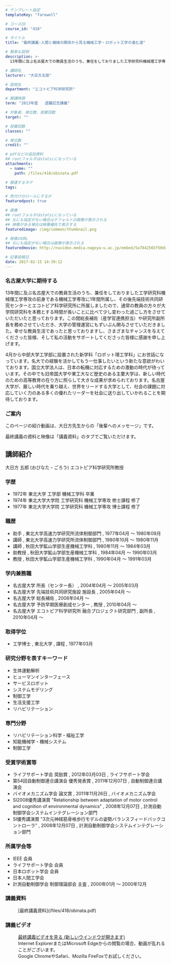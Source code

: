 ```yaml
---
# テンプレート指定
templateKey: "farewell"

# コースID
course_id: "418"

# タイトル
title: "最終講義-人間と機械の関係から見る機械工学・ロボット工学の進む道"

# 簡単な説明
description: >-
  13年間に及ぶ名古屋大での教員生活のうち、兼任をしておりました工学研究科機械理工学専攻の前身である機械工学専攻に1年間所属し、その後先端技術共同研究センターとエコトピア科学研究所に所属しましたので...

# 講師名
lecturer: "大日方五郎"

# 部局名
department: "エコトピア科学研究所"

# 開講時限
term: "2013年度	退職記念講義"

# 対象者、単位数、授業回数
target: ""

# 授業回数
classes: ""

# 単位数
credit: ""

# pdfなどの追加資料
## rootフォルダはstaticになっている
attachments: 
  - name: "" 
    path: /files/418/obinata.pdf

# 関連するタグ
tags:

# 色付けのロールにするか
featuredpost: true

# 画像
## rootフォルダはstaticになっている
## なにも指定がない場合はデフォルトの画像が表示される
## 映像がある場合は映像優先で表示する
featuredimage: /img/common/thumbnail.png

# 映像のURL
## なにも指定がない場合は画像が表示される
featuredmovie: http://nuvideo.media.nagoya-u.ac.jp/embed/5a7842565f50debef4fe8ff59cf6fb76374e6c13

# 記事投稿日
date: 2017-02-15 14:39:12
---
```


### 名古屋大学に期待する

13年間に及ぶ名古屋大での教員生活のうち、兼任をしておりました工学研究科機械理工学専攻の前身である機械工学専攻に1年間所属し、その後先端技術共同研究センターとエコトピア科学研究所に所属しましたので、通常の教員の方々が大学院研究科を本務とする時間が長いことに比べて少し変わった過ごし方をさせていただいたと思っております。この間総長補佐（産学官連携担当）や研究所副所長を務めさせていただき、大学の管理運営にもずいぶん関与させていただきました。幸せな教員生活であったと思っておりますし、さまざまなチャンスを与えてくださった皆様、そして私の活動をサポートしてくださった皆様に感謝を申し上げます。

4月から中部大学工学部に設置された新学科「ロボット理工学科」にお世話になっています。名大での経験を活かしてもう一仕事したいという新たな意欲がわいております。国立大学法人は、日本の転機に対応するための激動の時代が待っています。その中でも旧帝国大学や東工大など歴史のある主要大学は、新しい時代のための高等教育の在り方に照らして大きな成果が求められております。名古屋大学が、厳しい時代を乗り越え、世界をリードする大学として、社会の課題に対応していく力のある多くの優れたリーダーを社会に送り出していかれることを期待しております。

### ご案内

このページの紹介動画は、大日方先生からの「後輩へのメッセージ」です。

最終講義の資料と映像は「講義資料」のタブでご覧いただけます。

## 講師紹介

大日方 五郎 (おびなた・ごろう) エコトピア科学研究所教授

### 学歴

* 1972年 東北大学 工学部 機械工学科 卒業
* 1974年 東北大学大学院 工学研究科 機械工学専攻 修士課程 修了
* 1977年 東北大学大学院 工学研究科 機械工学専攻 博士課程 修了

### 職歴

* 助手 , 東北大学高速力学研究所流体制御部門 , 1977年04月 〜 1980年09月
* 講師 , 東北大学高速力学研究所流体制御部門 , 1980年10月 〜 1980年11月
* 講師 , 秋田大学鉱山学部生産機械工学科 , 1980年11月 〜 1984年03月
* 助教授 , 秋田大学鉱山学部生産機械工学科 , 1984年04月 〜 1990年03月
* 教授 , 秋田大学鉱山学部生産機械工学科 , 1990年04月 〜 1991年03月

### 学内兼務職

* 名古屋大学 所長（センター長） , 2004年04月 〜 2005年03月
* 名古屋大学 先端技術共同研究施設 施設長 , 2005年04月 〜
* 名古屋大学 総長補佐 , 2008年04月 〜
* 名古屋大学 予防早期医療創成センター , 教授 , 2010年04月 〜
* 名古屋大学 エコトピア科学研究所 融合プロジェクト研究部門 , 副所長 , 2010年04月 〜

### 取得学位

* 工学博士 , 東北大学 , 課程 , 1977年03月

### 研究分野を表すキーワード

* 生体運動解析
* ヒューマンインターフェース
* サービスロボット
* システムモデリング
* 制御工学
* 生活支援工学
* リハビリテーション

### 専門分野

* リハビリテーション科学・福祉工学
* 知能機械学・機械システム
* 制御工学

### 受賞学術賞等

* ライフサポート学会 奨励賞 , 2012年03月03日 , ライフサポート学会
* 第54回自動制御連合講演会 優秀発表賞 , 2011年12月07日 , 自動制御連合講演会
* バイオメカニズム学会 論文賞 , 2011年11月26日 , バイオメカニズム学会
* SI2008優秀講演賞 "Relationship between adaptation of motor control and cognition of environmental dynamics" , 2008年12月07日 , 計測自動制御学会システムインテグレーション部門
* SI優秀講演賞 "3次元神経筋骨格歩行モデルの姿勢バランスフィードバックコントローラ" , 2008年12月07日 , 計測自動制御学会システムインテグレーション部門

### 所属学会等

* IEEE 会員
* ライフサポート学会 会員
* 日本ロボット学会 会員
* 日本人間工学会
* 計測自動制御学会 制御理論部会 主査 , 2000年01月 〜 2000年12月

### 講義資料

<dl>
<dd>
[最終講義資料](/files/418/obinata.pdf) 
</dd>
</dl>

### 講義ビデオ

<dl>
<dd>
<a href="http://nuvideo.media.nagoya-u.ac.jp/embed/5096b48ada9eef8868aa72c5889a7c5fd681d2f1" target="blank"> 最終講義ビデオを見る (新しいウインドウが開きます) </a> <br />Internet ExplorerまたはMicrosoft Edgeからの閲覧の場合、動画が乱れることがございます。 <br />Google ChromeやSafari、Mozilla FireFoxでお試しください。

<dd>
</dl>